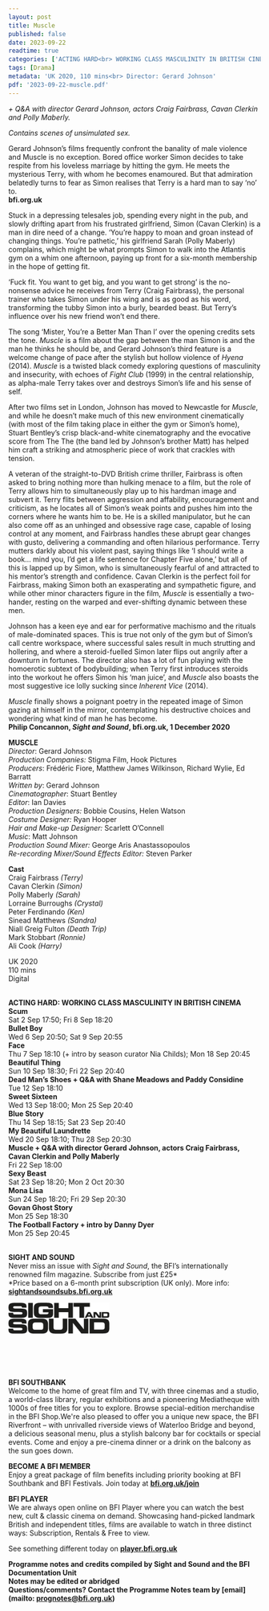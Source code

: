 ```yaml
---
layout: post
title: Muscle
published: false
date: 2023-09-22
readtime: true
categories: ['ACTING HARD<br> WORKING CLASS MASCULINITY IN BRITISH CINEMA']
tags: [Drama]
metadata: 'UK 2020, 110 mins<br> Director: Gerard Johnson'
pdf: '2023-09-22-muscle.pdf'
---
```


_+ Q&A with director Gerard Johnson, actors Craig Fairbrass, Cavan Clerkin and Polly Maberly._

_Contains scenes of unsimulated sex._

Gerard Johnson’s films frequently confront the banality of male violence and Muscle is no exception. Bored office worker Simon decides to take respite from his loveless marriage by hitting the gym. He meets the mysterious Terry, with whom he becomes enamoured. But that admiration belatedly turns to fear as Simon realises that Terry is a hard man to say ‘no’ to.  
**bfi.org.uk**  

Stuck in a depressing telesales job, spending every night in the pub, and slowly drifting apart from his frustrated girlfriend, Simon (Cavan Clerkin) is a man in dire need of a change. ‘You’re happy to moan and groan instead of changing things. You’re pathetic,’ his girlfriend Sarah (Polly Maberly) complains, which might be what prompts Simon to walk into the Atlantis gym on a whim one afternoon, paying up front for a six-month membership in the hope of getting fit.

‘Fuck fit. You want to get big, and you want to get strong’ is the no-nonsense advice he receives from Terry (Craig Fairbrass), the personal trainer who takes Simon under his wing and is as good as his word, transforming the tubby Simon into a burly, bearded beast. But Terry’s influence over his new friend won’t end there.

The song ‘Mister, You’re a Better Man Than I’ over the opening credits sets the tone. _Muscle_ is a film about the gap between the man Simon is and the man he thinks he should be, and Gerard Johnson’s third feature is a welcome change of pace after the stylish but hollow violence of _Hyena_ (2014). _Muscle_ is a twisted black comedy exploring questions of masculinity and insecurity, with echoes of _Fight Club_ (1999) in the central relationship, as alpha-male Terry takes over and destroys Simon’s life and his sense of self.

After two films set in London, Johnson has moved to Newcastle for _Muscle_, and while he doesn’t make much of this new environment cinematically (with most of the film taking place in either the gym or Simon’s home), Stuart Bentley’s crisp black-and-white cinematography and the evocative score from The The (the band led by Johnson’s brother Matt) has helped him craft a striking and atmospheric piece of work that crackles with tension.

A veteran of the straight-to-DVD British crime thriller, Fairbrass is often asked to bring nothing more than hulking menace to a film, but the role of Terry allows him to simultaneously play up to his hardman image and subvert it. Terry flits between aggression and affability, encouragement and criticism, as he locates all of Simon’s weak points and pushes him into the corners where he wants him to be. He is a skilled manipulator, but he can also come off as an unhinged and obsessive rage case, capable of losing control at any moment, and Fairbrass handles these abrupt gear changes with gusto, delivering a commanding and often hilarious performance. Terry mutters darkly about his violent past, saying things like ‘I should write a book… mind you, I’d get a life sentence for Chapter Five alone,’ but all of this is lapped up by Simon, who is simultaneously fearful of and attracted to his mentor’s strength and confidence. Cavan Clerkin is the perfect foil for Fairbrass, making Simon both an exasperating and sympathetic figure, and while other minor characters figure in the film, _Muscle_ is essentially a two-hander, resting on the warped and ever-shifting dynamic between these men.

Johnson has a keen eye and ear for performative machismo and the rituals of male-dominated spaces. This is true not only of the gym but of Simon’s call centre workspace, where successful sales result in much strutting and hollering, and where a steroid-fuelled Simon later flips out angrily after a downturn in fortunes. The director also has a lot of fun playing with the homoerotic subtext of bodybuilding; when Terry first introduces steroids into the workout he offers Simon his ‘man juice’, and _Muscle_ also boasts the most suggestive ice lolly sucking since _Inherent Vice_ (2014).

_Muscle_ finally shows a poignant poetry in the repeated image of Simon gazing at himself in the mirror, contemplating his destructive choices and wondering what kind of man he has become.  
**Philip Concannon, _Sight and Sound_, bfi.org.uk, 1 December 2020**
<br>

**MUSCLE**  
_Director_: Gerard Johnson  
_Production Companies:_ Stigma Film, Hook Pictures  
_Producers_: Frédéric Fiore, Matthew James Wilkinson, Richard Wylie, Ed Barratt  
_Written by_: Gerard Johnson  
_Cinematographer_: Stuart Bentley  
_Editor_: Ian Davies  
_Production Designers:_ Bobbie Cousins, Helen Watson  
_Costume Designer:_ Ryan Hooper  
_Hair and Make-up Designer:_ Scarlett O’Connell  
_Music_: Matt Johnson  
_Production Sound Mixer:_ George Aris Anastassopoulos  
_Re-recording Mixer/Sound Effects Editor:_ Steven Parker  

**Cast**  
Craig Fairbrass _(Terry)_  
Cavan Clerkin _(Simon)_  
Polly Maberly _(Sarah)_  
Lorraine Burroughs _(Crystal)_  
Peter Ferdinando _(Ken)_  
Sinead Matthews _(Sandra)_  
Niall Greig Fulton _(Death Trip)_  
Mark Stobbart _(Ronnie)_  
Ali Cook _(Harry)_

UK 2020  
110 mins  
Digital  
<br>

**ACTING HARD: WORKING CLASS MASCULINITY IN BRITISH CINEMA**  
**Scum**  
Sat 2 Sep 17:50; Fri 8 Sep 18:20  
**Bullet Boy**  
Wed 6 Sep 20:50; Sat 9 Sep 20:55  
**Face**  
Thu 7 Sep 18:10 (+ intro by season curator Nia Childs); Mon 18 Sep 20:45  
**Beautiful Thing**  
Sun 10 Sep 18:30; Fri 22 Sep 20:40  
**Dead Man’s Shoes + Q&A with Shane Meadows and Paddy Considine**  
Tue 12 Sep 18:10  
**Sweet Sixteen**  
Wed 13 Sep 18:00; Mon 25 Sep 20:40  
**Blue Story**  
Thu 14 Sep 18:15; Sat 23 Sep 20:40  
**My Beautiful Laundrette**  
Wed 20 Sep 18:10; Thu 28 Sep 20:30  
**Muscle + Q&A with director Gerard Johnson, actors Craig Fairbrass, Cavan Clerkin and Polly Maberly**  
Fri 22 Sep 18:00  
**Sexy Beast**  
Sat 23 Sep 18:20; Mon 2 Oct 20:30  
**Mona Lisa**  
Sun 24 Sep 18:20; Fri 29 Sep 20:30  
**Govan Ghost Story**  
Mon 25 Sep 18:30  
**The Football Factory + intro by Danny Dyer**  
Mon 25 Sep 20:45  
<br>

**SIGHT AND SOUND**<br>
Never miss an issue with _Sight and Sound_, the BFI’s internationally renowned film magazine. Subscribe from just £25*<br>
*Price based on a 6-month print subscription (UK only). More info: [**sightandsoundsubs.bfi.org.uk**](https://sightandsoundsubs.bfi.org.uk/subscribe)

<img style="float: left;" src="/img/sight-and-sound.jpg" width="40%" height="40%"><br><br><br><br><br><br><br><br>

**BFI SOUTHBANK**  
Welcome to the home of great film and TV, with three cinemas and a studio, a world-class library, regular exhibitions and a pioneering Mediatheque with 1000s of free titles for you to explore. Browse special-edition merchandise in the BFI Shop.We&#39;re also pleased to offer you a unique new space, the BFI Riverfront – with unrivalled riverside views of Waterloo Bridge and beyond, a delicious seasonal menu, plus a stylish balcony bar for cocktails or special events. Come and enjoy a pre-cinema dinner or a drink on the balcony as the sun goes down.  

**BECOME A BFI MEMBER**  
Enjoy a great package of film benefits including priority booking at BFI Southbank and BFI Festivals. Join today at [**bfi.org.uk/join**](http://www.bfi.org.uk/join)  

**BFI PLAYER**  
 We are always open online on BFI Player where you can watch the best new, cult &amp; classic cinema on demand. Showcasing hand-picked landmark British and independent titles, films are available to watch in three distinct ways: Subscription, Rentals &amp; Free to view.  

See something different today on [**player.bfi.org.uk**](https://player.bfi.org.uk) 
<br>

**Programme notes and credits compiled by Sight and Sound and the BFI Documentation Unit  
Notes may be edited or abridged  
Questions/comments? Contact the Programme Notes team by [email](mailto: prognotes@bfi.org.uk)**
<!--stackedit_data:
eyJoaXN0b3J5IjpbNzcwMDgxMjU1XX0=
-->
